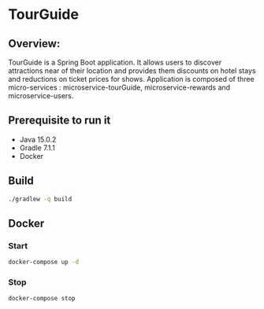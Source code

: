 # TourGuide

## Overview:

TourGuide is a Spring Boot application. It allows users to discover attractions near of their location and provides them discounts on hotel stays and reductions on ticket prices for shows. Application is composed of three micro-services : microservice-tourGuide, microservice-rewards and microservice-users.

## Prerequisite to run it
- Java 15.0.2
- Gradle 7.1.1
- Docker

## Build

```bash
./gradlew -q build 
```

## Docker

### Start

```bash
docker-compose up -d
```

### Stop

```bash
docker-compose stop
```

